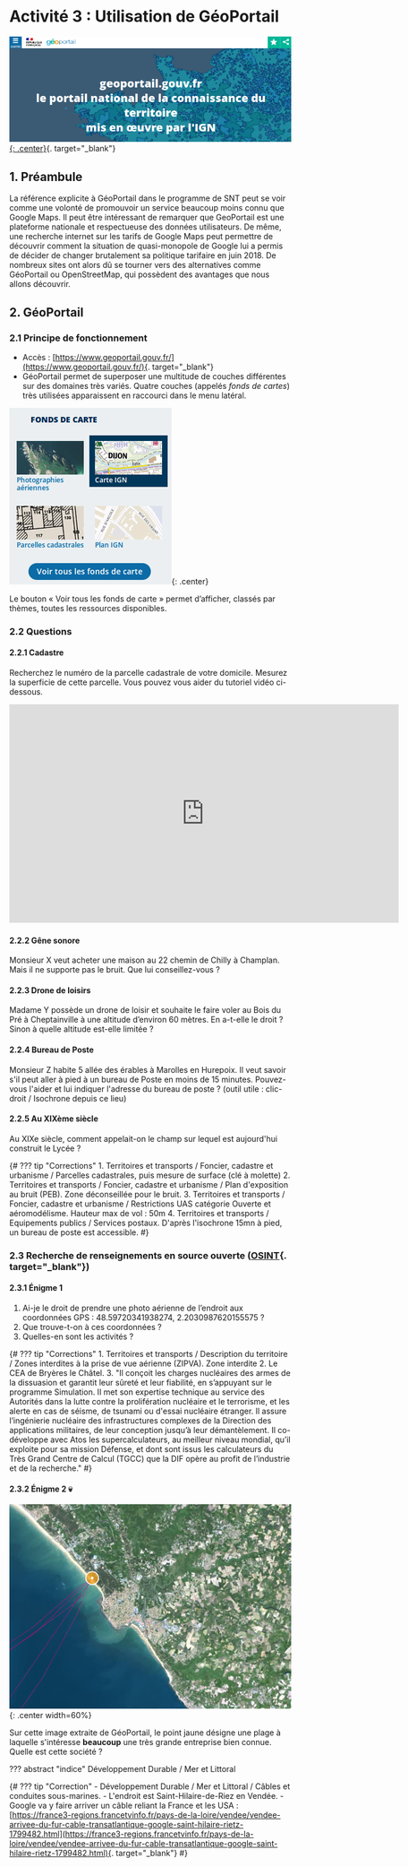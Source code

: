 # Activité 3 : Utilisation de GéoPortail

[![image](data/bandeauGP.png){: .center}](https://www.geoportail.gouv.fr/){. target="_blank"}


## 1. Préambule

La référence explicite à GéoPortail dans le programme de SNT peut se voir comme une volonté de promouvoir un service beaucoup moins connu que Google Maps. Il peut être intéressant de remarquer que GeoPortail est une plateforme nationale et respectueuse des données utilisateurs.
De même, une recherche internet sur les tarifs de Google Maps peut permettre de découvrir comment la situation de quasi-monopole de Google lui a permis de décider de changer brutalement sa politique tarifaire en juin 2018. De nombreux sites ont alors dû se tourner vers des alternatives comme GéoPortail ou OpenStreetMap, qui possèdent des avantages que nous allons découvrir.

## 2. GéoPortail

### 2.1 Principe de fonctionnement

- Accès : [https://www.geoportail.gouv.fr/](https://www.geoportail.gouv.fr/){. target="_blank"}
- GéoPortail permet de superposer une multitude de couches différentes sur des domaines très variés. Quatre couches (appelés *fonds de cartes*) très utilisées apparaissent en raccourci dans le menu latéral.

![image](data/raccourci.png){: .center}

Le bouton « Voir tous les fonds de carte » permet d’afficher, classés par thèmes, toutes les ressources disponibles.

### 2.2 Questions

#### 2.2.1 Cadastre
Recherchez le numéro de la parcelle cadastrale de votre domicile. Mesurez la superficie de cette parcelle. Vous pouvez vous aider du tutoriel vidéo ci-dessous.

<iframe width="696" height="390" src="https://www.youtube.com/embed/rbl2sF7zugk" title="YouTube video player" frameborder="0" allow="accelerometer; autoplay; clipboard-write; encrypted-media; gyroscope; picture-in-picture" allowfullscreen></iframe>

#### 2.2.2 Gêne sonore
Monsieur X veut acheter une maison au 22 chemin de Chilly à Champlan. Mais il ne supporte pas le bruit. Que lui conseillez-vous ?


#### 2.2.3 Drone de loisirs
Madame Y possède un drone de loisir et souhaite le faire voler au Bois du Pré à Cheptainville à une altitude d’environ 60 mètres. En a-t-elle le droit ? Sinon à quelle altitude est-elle limitée ? 


#### 2.2.4 Bureau de Poste
Monsieur Z habite 5 allée des érables à Marolles en Hurepoix. Il veut savoir s'il peut aller à pied à un bureau de Poste en moins de 15 minutes. Pouvez-vous l'aider et lui indiquer l'adresse du bureau de poste ?
(outil utile : clic-droit / Isochrone depuis ce lieu)


#### 2.2.5 Au XIXème siècle
Au XIXe siècle, comment appelait-on le champ sur lequel est aujourd'hui construit le Lycée ?  

{#
??? tip "Corrections"
    1. Territoires et transports / Foncier, cadastre et urbanisme / Parcelles cadastrales, puis mesure de surface (clé à molette)
    2. Territoires et transports / Foncier, cadastre et urbanisme / Plan d'exposition au bruit (PEB). Zone déconseillée pour le bruit.
    3. Territoires et transports / Foncier, cadastre et urbanisme / Restrictions UAS catégorie Ouverte et aéromodélisme. Hauteur max de vol : 50m
    4. Territoires et transports / Equipements publics / Services postaux. D'après l'isochrone 15mn à pied, un bureau de poste est accessible.
#}

### 2.3 Recherche de renseignements en source ouverte ([OSINT](https://www.lesassisesdelacybersecurite.com/Le-blog/Glossaire/Open-Source-Intelligence-OSINT){. target="_blank"})
#### 2.3.1 Énigme 1
1. Ai-je le droit de prendre une photo aérienne de l’endroit aux coordonnées GPS : 48.59720341938274, 2.2030987620155575 ?
2. Que trouve-t-on à ces coordonnées ?
3. Quelles-en sont les activités ?

{#
??? tip "Corrections"
    1. Territoires et transports / Description du territoire / Zones interdites à la prise de vue aérienne (ZIPVA). Zone interdite
    2. Le CEA de Bryères le Châtel.
    3. "Il conçoit les charges nucléaires des armes de la dissuasion et garantit leur sûreté et leur fiabilité, en s’appuyant sur le programme Simulation. Il met son expertise technique au service des Autorités dans la lutte contre la prolifération nucléaire et le terrorisme, et les alerte en cas de séisme, de tsunami ou d'essai nucléaire étranger. Il assure l’ingénierie nucléaire des infrastructures complexes de la Direction des applications militaires, de leur conception jusqu’à leur démantèlement. Il co-développe avec Atos les supercalculateurs, au meilleur niveau mondial, qu’il exploite pour sa mission Défense, et dont sont issus les calculateurs du Très Grand Centre de Calcul (TGCC) que la DIF opère au profit de l’industrie et de la recherche." 
#}



#### 2.3.2 Énigme 2 :skull:
![image](data/fdcarte.png){: .center width=60%}

Sur cette image extraite de GéoPortail, le point jaune désigne une plage à laquelle s'intéresse **beaucoup** une très grande entreprise bien connue.
Quelle est cette société ?

??? abstract "indice"
    Développement Durable / Mer et Littoral

{#
??? tip "Correction"
    - Développement Durable / Mer et Littoral / Câbles et conduites sous-marines.
    - L'endroit est Saint-Hilaire-de-Riez en Vendée.
    - Google va y faire arriver un câble reliant la France et les USA : [https://france3-regions.francetvinfo.fr/pays-de-la-loire/vendee/vendee-arrivee-du-fur-cable-transatlantique-google-saint-hilaire-rietz-1799482.html](https://france3-regions.francetvinfo.fr/pays-de-la-loire/vendee/vendee-arrivee-du-fur-cable-transatlantique-google-saint-hilaire-rietz-1799482.html){. target="_blank"}
#}
